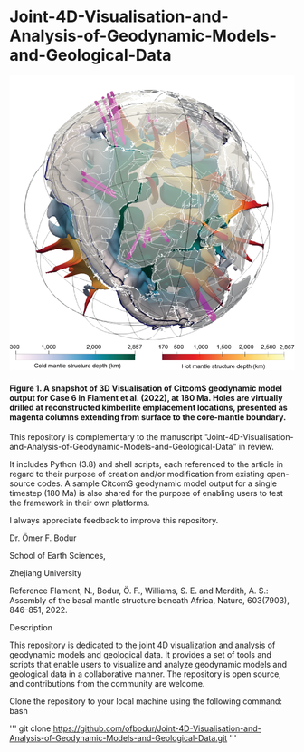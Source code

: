 # Joint-4D-Visualisation-and-Analysis-of-Geodynamic-Models-and-Geological-Data

![](Mantle-Structures-with-legends.png)

#### Figure 1. A snapshot of 3D Visualisation of CitcomS geodynamic model output for Case 6 in Flament et al. (2022), at 180 Ma. Holes are virtually drilled at reconstructed kimberlite emplacement locations, presented as magenta columns extending from surface to the core-mantle boundary.

This repository is complementary to the manuscript "Joint-4D-Visualisation-and-Analysis-of-Geodynamic-Models-and-Geological-Data" in review. 

It includes Python (3.8) and shell scripts, each referenced to the article in regard to their purpose of creation and/or modification from existing open-source codes. A sample CitcomS geodynamic model output for a single timestep (180 Ma) is also shared for the purpose of enabling users to test the framework in their own platforms. 

I always appreciate feedback to improve this repository.

Dr. Ömer F. Bodur

School of Earth Sciences,

Zhejiang University


Reference
Flament, N., Bodur, Ö. F., Williams, S. E. and Merdith, A. S.: Assembly of the basal mantle structure beneath Africa, Nature, 603(7903), 846–851, 2022.



Description

This repository is dedicated to the joint 4D visualization and analysis of geodynamic models and geological data. It provides a set of tools and scripts that enable users to visualize and analyze geodynamic models and geological data in a collaborative manner. The repository is open source, and contributions from the community are welcome.

Clone the repository to your local machine using the following command:
bash

''' git clone https://github.com/ofbodur/Joint-4D-Visualisation-and-Analysis-of-Geodynamic-Models-and-Geological-Data.git '''
